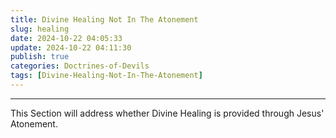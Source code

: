 ```yaml
---
title: Divine Healing Not In The Atonement
slug: healing
date: 2024-10-22 04:05:33
update: 2024-10-22 04:11:30
publish: true
categories: Doctrines-of-Devils
tags: [Divine-Healing-Not-In-The-Atonement]
---
```

---

This Section will address whether Divine Healing is provided through Jesus' Atonement.
